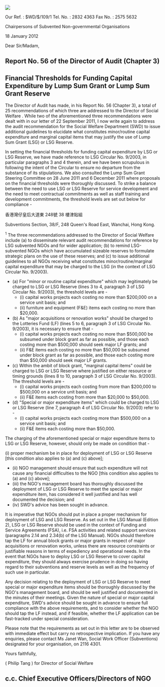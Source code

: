![](_page_0_Picture_0.jpeg)

Our Ref. : \$WD/\$/109/1 Tel. No. : 2832 4363 Fax No. : 2575 5632

Chairpersons of Subvented Non-governmental Organisations

18 January 2012

Dear Sir/Madam,

## Report No. 56 of the Director of Audit (Chapter 3)

## Financial Thresholds for Funding Capital Expenditure by Lump Sum Grant or Lump Sum Grant Reserve

The Director of Audit has made, in his Report No. 56 (Chapter 3), a total of 25 recommendations of which three are addressed to the Director of Social Welfare . While two of the aforementioned three recommendations were dealt with in our letter of 22 September 2011, I now write again to address the audit recommendation for the Social Welfare Department (SWD) to issue additional guidelines to elucidate what constitutes minor/routine capital expenditure and marginal capital items that may justify the use of Lump Sum Grant (LSG) or LSG Reserve.

In setting the financial thresholds for funding capital expenditure by LSG or LSG Reserve, we have made reference to LSG Circular No. 9/2003, in particular paragraphs 3 and 4 therein, and we have been scrupulous in following the intent of the Circular to ensure no departure from the substance of its stipulations. We also consulted the Lump Sum Grant Steering Committee on 28 June 2011 and 6 December 2011 where proposals on the financial thresholds were thoroughly discussed. To strike a balance between the need to use LSG or LSG Reserve for service development and the need to meet contractual commitments as well as staff training and development commitments, the threshold levels are set out below for compliance -

香港灣仔皇后大道東 248號 38 樓津貼組

Subventions Section, 38/F, 248 Queen's Road East, Wanchai, Hong Kong.

<sup>1</sup> The three recommendations addressed to the Director of Social Welfare include (a) to disseminate relevant audit recommendations for reference by LSG subvented NGOs and for wider application; (b) to remind LSG-subvented NGOs which have accumulated sizeable reserves to formulate strategic plans on the use of these reserves; and (c) to issue additional guidelines to all NGOs receiving what constitutes minor/routine/marginal capital expenditure that may be charged to the LSG (in the context of LSG Circular No. 9/2003).

- (a) For "minor or routine capital expenditure" which may legitimately be charged to LSG or LSG Reserve (lines 3 to 4, paragraph 3 of LSG Circular No. 9/2003), the threshold levels are -
	- (i) capital works projects each costing no more than \$200,000 on a service unit basis; and
	- (ii) furniture and equipment (F&E) items each costing no more than \$20,000.
- (b) As "major acquisitions or renovation works" should be charged to the Lotteries Fund (LF) (lines 5 to 6, paragraph 3 of LSG Circular No. 9/2003), it is necessary to ensure that -
	- (i) capital works projects each costing no more than \$500,000 be subsumed under block grant as far as possible, and those each costing more than \$500,000 should seek major LF grants; and
	- (ii) F&E items each costing no more than \$50,000 be subsumed under block grant as far as possible, and those each costing more than \$50,000 should seek major LF grants.
- (c) Within the ambit of block grant, "marginal capital items" could be charged to LSG or LSG Reserve where justified on either resource or timing grounds (lines 8 to 10, paragraph 3 of LSG Circular No. 9/2003). The threshold levels are -
	- (i) capital works projects each costing from more than \$200,000 to \$500,000 on a service unit basis; and
	- (ii) F&E items each costing from more than \$20,000 to \$50,000.
- (d) "Special or major expenditure items" which could be charged to LSG or LSG Reserve (line 7, paragraph 4 of LSG Circular No. 9/2003) refer to -
	- (i) capital works projects each costing more than \$500,000 on a service unit basis; and
	- (ii) F&E items each costing more than \$50,000.

The charging of the aforementioned special or major expenditure items to LSG or LSG Reserve, however, should only be made on condition that -

(i) proper mechanism be in place for deployment of LSG or LSG Reserve [this condition also applies to (a) and (c) above];

- (ii) NGO management should ensure that such expenditure will not cause any financial difficulties to the NGO [this condition also applies to (a) and (c) above];
- (iii) the NGO's management board has thoroughly discussed the deployment of LSG or LSG Reserve to meet the special or major expenditure item, has considered it well justified and has well documented the decision; and
- (iv) SWD's advice has been sought in advance.

It is imperative that NGOs should put in place a proper mechanism for deployment of LSG and LSG Reserve. As set out in the LSG Manual (Edition 2), LSG or LSG Reserve should be used in the context of Funding and Service Agreements (FSA), i.e. FSA activities and related support services (paragraphs 2.14 and 2.34(b) of the LSG Manual). NGOs should therefore tap the LF for annual block grants or major grants in respect of major acquisitions or renovation works, unless there are resource constraints or justifiable reasons in terms of expediency and operational needs. In the event that NGOs have to deploy LSG or LSG Reserve to cover capital expenditure, they should always exercise prudence in doing so having regard to their subventions and reserve levels as well as the frequency of such use in particular.

Any decision relating to the deployment of LSG or LSG Reserve to meet special or major expenditure items should be thoroughly discussed by the NGO's management board, and should be well justified and documented in the minutes of their meetings. Given the nature of special or major capital expenditure, SWD's advice should be sought in advance to ensure full compliance with the above requirements, and to consider whether the NGO should tap the LF instead, and if feasible, whether the LF application can be fast-tracked under special consideration.

Please note that the requirements as set out in this letter are to be observed with immediate effect but carry no retrospective implication. If you have any enquiries, please contact Ms Janet Wan, Social Work Officer (Subventions) designated for your organisation, on 2116 4301.

Yours faithfully,

( Philip Tang ) for Director of Social Welfare

## c.c. Chief Executive Officers/Directors of NGO